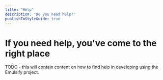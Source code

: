 ```yaml
---
title: "Help"
description: "Do you need help?"
publishToStyleGuide: true
---
```


# If you need help, you've come to the right place

TODO - this will contain content on how to find help in developing using the 
Emulsify project.
